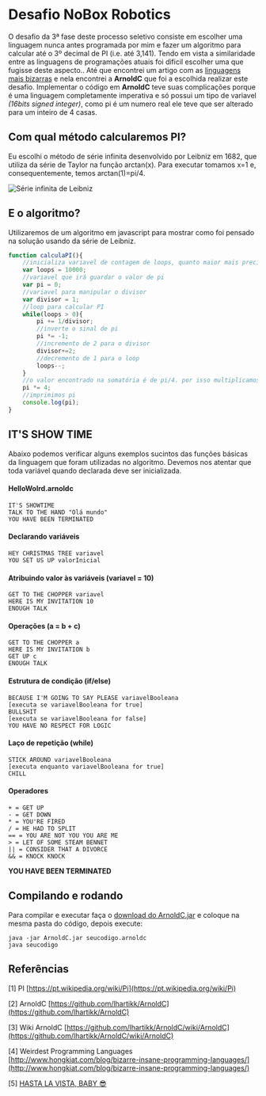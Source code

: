# Desafio NoBox Robotics
O desafio da 3ª fase deste processo seletivo consiste em escolher uma linguagem nunca antes programada por mim e fazer um algoritmo para calcular até o 3º decimal de PI (i.e. até 3,141). Tendo em vista a similaridade entre as linguagens de programações atuais foi dificil escolher uma que fugisse deste aspecto.. Até que encontrei um artigo com as [linguagens mais bizarras](http://www.hongkiat.com/blog/bizarre-insane-programming-languages/) e nela encontrei a **ArnoldC** que foi a escolhida realizar este desafio. Implementar o código em **ArnoldC** teve suas complicações porque é uma linguagem completamente imperativa e só possui um tipo de variavel *(16bits signed integer)*, como pi é um numero real ele teve que ser alterado para um inteiro de 4 casas.

## Com qual método calcularemos PI?
Eu escolhi o método de série infinita desenvolvido por Leibniz em 1682, que utiliza da série de Taylor na função arctan(x). Para executar tomamos x=1 e, consequentemente, temos arctan(1)=pi/4.

![Série infinita de Leibniz](https://upload.wikimedia.org/math/9/1/7/917b7776c680e8a181a59ec05913f735.png)

## E o algoritmo?
Utilizaremos de um algoritmo em javascript para mostrar como foi pensado na solução usando da série de Leibniz.

```javascript
function calculaPI(){
	//inicializa variavel de contagem de loops, quanto maior mais precisao no numero de PI
	var loops = 10000;
	//variavel que irá guardar o valor de pi
	var pi = 0;
	//variavel para manipular o divisor
	var divisor = 1;
	//loop para calcular PI
	while(loops > 0){
		pi += 1/divisor;
		//inverte o sinal de pi
		pi *= -1;
		//incremento de 2 para o divisor
		divisor+=2;
		//decremento de 1 para o loop
		loops--;
	}
	//o valor encontrado na somatória é de pi/4. por isso multiplicamos por 4
	pi *= 4;
	//imprimimos pi
	console.log(pi);
}
```
## IT'S SHOW TIME
Abaixo podemos verificar alguns exemplos sucintos das funções básicas da linguagem que foram utilizadas no algoritmo. Devemos nos atentar que toda variável quando declarada deve ser inicializada.

#### HelloWolrd.arnoldc
```
IT'S SHOWTIME
TALK TO THE HAND "Olá mundo"
YOU HAVE BEEN TERMINATED
```

#### Declarando variáveis
```
HEY CHRISTMAS TREE variavel
YOU SET US UP valorInicial
```

#### Atribuindo valor às variáveis (variavel = 10)
```
GET TO THE CHOPPER variavel
HERE IS MY INVITATION 10
ENOUGH TALK
```

#### Operações (a = b + c)
```
GET TO THE CHOPPER a
HERE IS MY INVITATION b
GET UP c
ENOUGH TALK
```

#### Estrutura de condição (if/else)
```
BECAUSE I'M GOING TO SAY PLEASE variavelBooleana
[executa se variavelBooleana for true]
BULLSHIT
[executa se variavelBooleana for false]
YOU HAVE NO RESPECT FOR LOGIC
```

#### Laço de repetição (while)
```
STICK AROUND variavelBooleana
[executa enquanto variavelBooleana for true]
CHILL
```

#### Operadores
```
+ = GET UP
- = GET DOWN
* = YOU'RE FIRED
/ = HE HAD TO SPLIT
== = YOU ARE NOT YOU YOU ARE ME
> = LET OF SOME STEAM BENNET
|| = CONSIDER THAT A DIVORCE
&& = KNOCK KNOCK
```

**YOU HAVE BEEN TERMINATED** 

## Compilando e rodando
Para compilar e executar faça o [download do ArnoldC.jar](http://lhartikk.github.io/ArnoldC.jar) e coloque na mesma pasta do código, depois execute:
```
java -jar ArnoldC.jar seucodigo.arnoldc
java seucodigo
```

## Referências
[1] PI [https://pt.wikipedia.org/wiki/Pi](https://pt.wikipedia.org/wiki/Pi)

[2] ArnoldC [https://github.com/lhartikk/ArnoldC](https://github.com/lhartikk/ArnoldC)

[3] Wiki ArnoldC [https://github.com/lhartikk/ArnoldC/wiki/ArnoldC](https://github.com/lhartikk/ArnoldC/wiki/ArnoldC)

[4] Weirdest Programming Languages [http://www.hongkiat.com/blog/bizarre-insane-programming-languages/](http://www.hongkiat.com/blog/bizarre-insane-programming-languages/)

[5] [HASTA LA VISTA, BABY :sunglasses:](https://www.youtube.com/watch?v=Hhm7aWp8gvc)